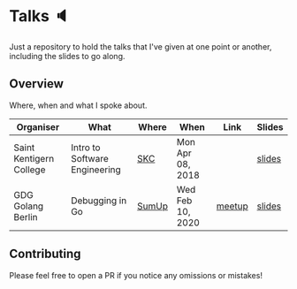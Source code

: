 # Talks :speaker:

Just a repository to hold the talks that I've given at one point or another, including the slides to go along.

## Overview

Where, when and what I spoke about.

| Organiser         | What            | Where                         | When             | Link                                                                   | Slides                   |
|-------------------|-----------------|-------------------------------|------------------|------------------------------------------------------------------------|--------------------------|
| Saint Kentigern College| Intro to Software Engineering | [SKC](https://www.saintkentigern.com/) | Mon Apr 08, 2018 |  | [slides](./intro-to-software-engineering) |
| GDG Golang Berlin | Debugging in Go | [SumUp](https://sumup.co.uk/) | Wed Feb 10, 2020 | [meetup](https://www.meetup.com/golang-users-berlin/events/265472532/) | [slides](./go-debugging) |

## Contributing

Please feel free to open a PR if you notice any omissions or mistakes!
